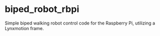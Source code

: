 biped_robot_rbpi
================

Simple biped walking robot control code for the Raspberry Pi, utilizing a Lynxmotion frame.
